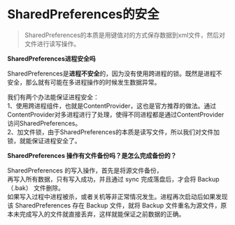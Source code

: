 # SharedPreferences的安全

>SharedPreferences的本质是用键值对的方式保存数据到xml文件，然后对文件进行读写操作。

**SharedPreferences进程安全吗**

SharedPreferences是**进程不安全**的，因为没有使用跨进程的锁。既然是进程不安全，那么就有可能在多进程操作的时候发生数据异常。

我们有两个办法能保证进程安全：  
1、使用跨进程组件，也就是ContentProvider，这也是官方推荐的做法。通过ContentProvider对多进程进行了处理，使得不同进程都是通过ContentProvider访问SharedPreferences。  
2、加文件锁，由于SharedPreferences的本质是读写文件，所以我们对文件加锁，就能保证进程安全了。

**SharedPreferences 操作有文件备份吗？是怎么完成备份的？**

SharedPreferences 的写入操作，首先是将源文件备份，  
再写入所有数据，只有写入成功，并且通过 sync 完成落盘后，才会将 Backup（.bak） 文件删除。  
如果写入过程中进程被杀，或者关机等非正常情况发生。进程再次启动后如果发现该 SharedPreferences 存在 Backup 文件，就将 Backup 文件重名为源文件，原本未完成写入的文件就直接丢弃，这样就能保证之前数据的正确。